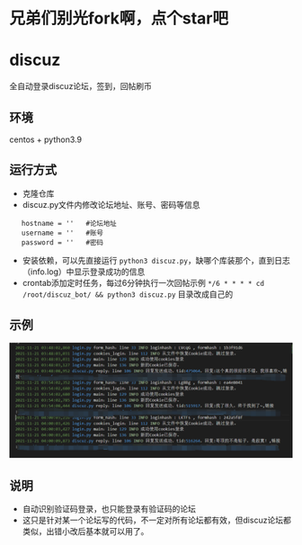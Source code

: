# 兄弟们别光fork啊，点个star吧

# discuz

全自动登录discuz论坛，签到，回帖刷币

## 环境
centos + python3.9

## 运行方式
 - 克隆仓库
 - discuz.py文件内修改论坛地址、账号、密码等信息

 ```
    hostname = ''   #论坛地址
    username = ''   #账号
    password = ''   #密码
```

 - 安装依赖，可以先直接运行 `python3 discuz.py`，缺哪个库装那个，直到日志（info.log）中显示登录成功的信息
 - crontab添加定时任务，每过6分钟执行一次回帖示例 `*/6 * * * * cd /root/discuz_bot/ && python3 discuz.py` 目录改成自己的

## 示例
![](demo.png)
 
## 说明
 - 自动识别验证码登录，也只能登录有验证码的论坛
 - 这只是针对某一个论坛写的代码，不一定对所有论坛都有效，但discuz论坛都类似，出错小改后基本就可以用了。
